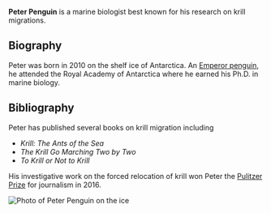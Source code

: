 **Peter Penguin** is a marine biologist best known for his research on krill migrations.

## Biography
Peter was born in 2010 on the shelf ice of Antarctica.  An [Emperor penguin](https://en.wikipedia.org/wiki/Emperor_penguin), he attended the Royal Academy of Antarctica where he earned his Ph.D. in marine biology.

## Bibliography
Peter has published several books on krill migration including
* _Krill: The Ants of the Sea_
* _The Krill Go Marching Two by Two_
* _To Krill or Not to Krill_

His investigative work on the forced relocation of krill won Peter the [Pulitzer Prize](https://en.wikipedia.org/wiki/Pulitzer_Prize) for journalism in 2016.

![Photo of Peter Penguin on the ice](https://upload.wikimedia.org/wikipedia/commons/0/07/Emperor_Penguin_Manchot_empereur.jpg)
